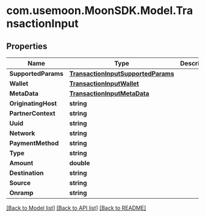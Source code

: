 # com.usemoon.MoonSDK.Model.TransactionInput

## Properties

| Name                | Type                                                                      | Description | Notes |
| ------------------- | ------------------------------------------------------------------------- | ----------- | ----- |
| **SupportedParams** | [**TransactionInputSupportedParams**](TransactionInputSupportedParams.md) |             |       |
| **Wallet**          | [**TransactionInputWallet**](TransactionInputWallet.md)                   |             |       |
| **MetaData**        | [**TransactionInputMetaData**](TransactionInputMetaData.md)               |             |       |
| **OriginatingHost** | **string**                                                                |             |       |
| **PartnerContext**  | **string**                                                                |             |       |
| **Uuid**            | **string**                                                                |             |       |
| **Network**         | **string**                                                                |             |       |
| **PaymentMethod**   | **string**                                                                |             |       |
| **Type**            | **string**                                                                |             |       |
| **Amount**          | **double**                                                                |             |       |
| **Destination**     | **string**                                                                |             |       |
| **Source**          | **string**                                                                |             |       |
| **Onramp**          | **string**                                                                |             |       |

[\[Back to Model list\]](./#documentation-for-models) [\[Back to API list\]](./#documentation-for-api-endpoints) [\[Back to README\]](./)
